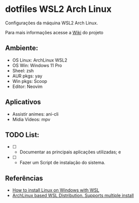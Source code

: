 # dotfiles WSL2 Arch Linux

Configurações da máquina WSL2 Arch Linux.

Para mais informações acesse a [Wiki](https://github.com/CaioSimioni/dotfiles/wiki) do projeto

## Ambiente:

- OS Linux:   ArchLinux WSL2
- OS Win:     Windows 11 Pro
- Sheel:      zsh
- AUR pkgs:   yay
- Win pkgs:   Scoop
- Editor:     Neovim

## Aplicativos

- Assistir animes:    ani-cli
- Midia Vídeos:       mpv

## TODO List:

- [ ] - Documentar as principais aplicações utilizadas; e
- [ ] - Fazer um Script de instalação do sistema.

## Referências

- [How to install Linux on Windows with WSL](https://learn.microsoft.com/en-us/windows/wsl/install)
- [ArchLinux based WSL Distribution. Supports multiple install](https://github.com/yuk7/ArchWSL)
